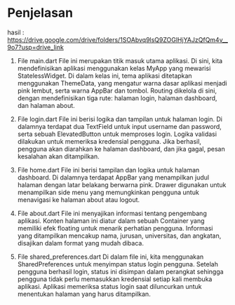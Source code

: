# Penjelasan
hasil : https://drive.google.com/drive/folders/1SOAbvq9lsQ9ZOGlHjYAJzQfQm4v__9o7?usp=drive_link

1. File main.dart
File ini merupakan titik masuk utama aplikasi. Di sini, kita mendefinisikan aplikasi menggunakan kelas MyApp yang mewarisi StatelessWidget.
Di dalam kelas ini, tema aplikasi ditetapkan menggunakan ThemeData, yang mengatur warna dasar aplikasi menjadi pink lembut, serta warna AppBar dan tombol.
Routing dikelola di sini, dengan mendefinisikan tiga rute: halaman login, halaman dashboard, dan halaman about.

2. File login.dart
File ini berisi logika dan tampilan untuk halaman login.
Di dalamnya terdapat dua TextField untuk input username dan password, serta sebuah ElevatedButton untuk memproses login.
Logika validasi dilakukan untuk memeriksa kredensial pengguna. Jika berhasil, pengguna akan diarahkan ke halaman dashboard, dan jika gagal, pesan kesalahan akan ditampilkan.

3. File home.dart
File ini berisi tampilan dan logika untuk halaman dashboard.
Di dalamnya terdapat AppBar yang menampilkan judul halaman dengan latar belakang berwarna pink.
Drawer digunakan untuk menampilkan side menu yang memungkinkan pengguna untuk menavigasi ke halaman about atau logout.

4. File about.dart
File ini menyajikan informasi tentang pengembang aplikasi.
Konten halaman ini diatur dalam sebuah Container yang memiliki efek floating untuk menarik perhatian pengguna.
Informasi yang ditampilkan mencakup nama, jurusan, universitas, dan angkatan, disajikan dalam format yang mudah dibaca.

5. File shared_preferences.dart
Di dalam file ini, kita menggunakan SharedPreferences untuk menyimpan status login pengguna.
Setelah pengguna berhasil login, status ini disimpan dalam perangkat sehingga pengguna tidak perlu memasukkan kredensial setiap kali membuka aplikasi. Aplikasi memeriksa status login saat diluncurkan untuk menentukan halaman yang harus ditampilkan.
